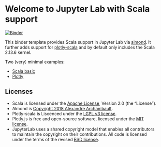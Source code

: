 # Welcome to Jupyter Lab with Scala support

[![Binder](https://mybinder.org/badge_logo.svg)](https://mybinder.org/v2/gh/markblokpoel/scala-mybinder-template/master?urlpath=lab/tree/notebooks/welcome.ipynb)

This binder template provides Scala support in Jupyter Lab via [almond](https://almond.sh). It further adds support for [plotly-scala](https://github.com/alexarchambault/plotly-scala) and by default only includes the Scala 2.13.6 kernel.

Two (very) minimal examples:
- [Scala basic](scala.ipynb)
- [Plotly](plotly.ipynb)

## Licenses

- Scala is licensed under the [Apache License](https://www.apache.org/licenses/LICENSE-2.0), Version 2.0 (the “License”).
- Almond is [Copyright 2018 Alexandre Archambault](https://github.com/almond-sh/almond/blob/master/LICENSE).
- Plotly-scala is Liscenced under the [LGPL v3 license](https://www.gnu.org/licenses/lgpl-3.0.en.html).
- Plotly.js is free and open-source software, licensed under the [MIT license](https://github.com/plotly/plotly.js/blob/master/LICENSE).
- JupyterLab uses a shared copyright model that enables all contributors to maintain the copyright on their contributions. All code is licensed under the terms of the revised [BSD license](https://github.com/jupyterlab/jupyterlab/blob/master/LICENSE).

